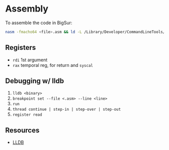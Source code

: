 # Assembly

To assemble the code in BigSur:
```sh
nasm -fmacho64 <file>.asm && ld -L /Library/Developer/CommandLineTools/SDKs/MacOSX.sdk/usr/lib -lSystem <file>.o
```

## Registers

* `rdi` 1st argument
* `rax` temporal reg, for return and `syscal`


## Debugging w/ lldb
1. `lldb <binary>`
2. `breakpoint set --file <.asm> --line <line>`
3. `run`
4. `thread continue | step-in | step-over | step-out`
5. `register read`



## Resources
- [LLDB](https://developer.apple.com/library/archive/documentation/IDEs/Conceptual/gdb_to_lldb_transition_guide/document/lldb-command-examples.html)
